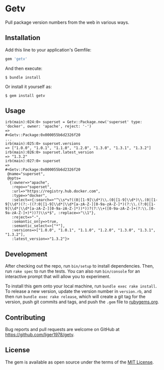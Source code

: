 # Getv

Pull package version numbers from the web in various ways.

## Installation

Add this line to your application's Gemfile:

```ruby
gem 'getv'
```

And then execute:

    $ bundle install

Or install it yourself as:

    $ gem install getv

## Usage

```
irb(main):024:0> superset = Getv::Package.new('superset' type: 'docker', owner: 'apache', reject: '-')
=>
#<Getv::Package:0x000055b6d2326f20
...
irb(main):025:0> superset.versions
=> ["1.0.0", "1.0.1", "1.1.0", "1.2.0", "1.3.0", "1.3.1", "1.3.2"]
irb(main):026:0> superset.latest_version
=> "1.3.2"
irb(main):027:0> superset
=>
#<Getv::Package:0x000055b6d2326f20
 @name="superset",
 @opts=
  {:owner=>"apache",
   :repo=>"superset",
   :url=>"https://registry.hub.docker.com",
   :type=>"docker",
   :select=>{:search=>"^\\s*v?((0|[1-9]\\d*)\\.(0|[1-9]\\d*)\\.(0|[1-9]\\d*)(?:-((?:0|[1-9]\\d*|\\d*[a-zA-Z-][0-9a-zA-Z-]*)(?:\\.(?:0|[1-9]\\d*|\\d*[a-zA-Z-][0-9a-zA-Z-]*))*))?(?:\\+([0-9a-zA-Z-]+(?:\\.[0-9a-zA-Z-]+)*))?)\\s*$", :replace=>"\\1"},
   :reject=>"-",
   :semantic_only=>true,
   :semantic_select=>["*"],
   :versions=>["1.0.0", "1.0.1", "1.1.0", "1.2.0", "1.3.0", "1.3.1", "1.3.2"],
   :latest_version=>"1.3.2"}>
```

## Development

After checking out the repo, run `bin/setup` to install dependencies. Then, run `rake spec` to run the tests. You can also run `bin/console` for an interactive prompt that will allow you to experiment.

To install this gem onto your local machine, run `bundle exec rake install`. To release a new version, update the version number in `version.rb`, and then run `bundle exec rake release`, which will create a git tag for the version, push git commits and tags, and push the `.gem` file to [rubygems.org](https://rubygems.org).

## Contributing

Bug reports and pull requests are welcome on GitHub at https://github.com/liger1978/getv.


## License

The gem is available as open source under the terms of the [MIT License](https://opensource.org/licenses/MIT).
